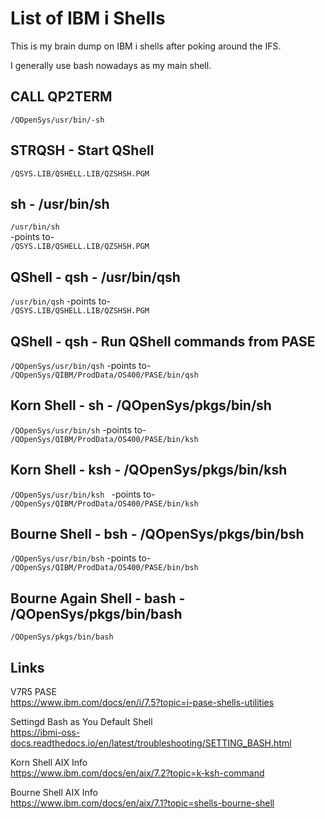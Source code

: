 # List of IBM i Shells
This is my brain dump on IBM i shells after poking around the IFS.    

I generally use bash nowadays as my main shell. 

## CALL QP2TERM 
```/QOpenSys/usr/bin/-sh ```

## STRQSH - Start QShell 
```/QSYS.LIB/QSHELL.LIB/QZSHSH.PGM```

## sh - /usr/bin/sh
```/usr/bin/sh```  
-points to-   
```/QSYS.LIB/QSHELL.LIB/QZSHSH.PGM```

## QShell - qsh - /usr/bin/qsh
```/usr/bin/qsh``` 
-points to-   
```/QSYS.LIB/QSHELL.LIB/QZSHSH.PGM```

## QShell - qsh - Run QShell commands from PASE
```/QOpenSys/usr/bin/qsh```
-points to-   
```/QOpenSys/QIBM/ProdData/OS400/PASE/bin/qsh```

## Korn Shell - sh - /QOpenSys/pkgs/bin/sh
```/QOpenSys/usr/bin/sh```
-points to-   
```/QOpenSys/QIBM/ProdData/OS400/PASE/bin/ksh```

## Korn Shell - ksh - /QOpenSys/pkgs/bin/ksh
```/QOpenSys/usr/bin/ksh ```
-points to-   
```/QOpenSys/QIBM/ProdData/OS400/PASE/bin/ksh```

## Bourne Shell - bsh - /QOpenSys/pkgs/bin/bsh   
```/QOpenSys/usr/bin/bsh```
-points to-   
```/QOpenSys/QIBM/ProdData/OS400/PASE/bin/bsh```

## Bourne Again Shell - bash - /QOpenSys/pkgs/bin/bash   
```/QOpenSys/pkgs/bin/bash```

## Links
V7R5 PASE   
https://www.ibm.com/docs/en/i/7.5?topic=i-pase-shells-utilities   

Settingd Bash as You Default Shell   
https://ibmi-oss-docs.readthedocs.io/en/latest/troubleshooting/SETTING_BASH.html   

Korn Shell AIX Info   
https://www.ibm.com/docs/en/aix/7.2?topic=k-ksh-command

Bourne Shell AIX Info   
https://www.ibm.com/docs/en/aix/7.1?topic=shells-bourne-shell
